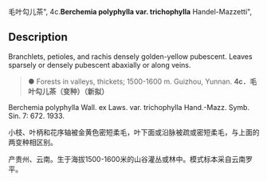 毛叶勾儿茶",
4c.**Berchemia polyphylla var. trichophylla** Handel-Mazzetti",

## Description
Branchlets, petioles, and rachis densely golden-yellow pubescent. Leaves sparsely or densely pubescent abaxially or along veins.

> ●  Forests in valleys, thickets; 1500-1600 m. Guizhou, Yunnan.
**4c．毛叶勾儿茶（变种）（新拟）**

Berchemia polyphylla Wall. ex Laws. var. trichophylla Hand.-Mazz. Symb. Sin. 7: 672. 1933.

小枝、叶柄和花序轴被金黄色密短柔毛，叶下面或沿脉被疏或密短柔毛，与上面的两变种相区别。

产贵州、云南。生于海拔1500-1600米的山谷灌丛或林中。模式标本采自云南罗平。
